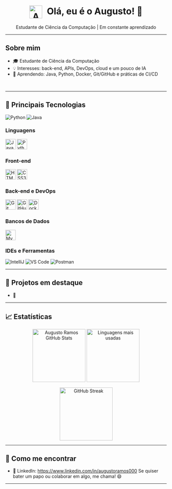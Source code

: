 <h1 align="center">
  <img src="https://media.tenor.com/rE2Z6xr84YoAAAAi/waving-hello.gif" width="40" alt="Acenando" style="vertical-align: middle; margin-right: 8px;">
  Olá, eu é o Augusto! 👋
</h1>

<p align="center">
  Estudante de Ciência da Computação | Em constante aprendizado
</p>

---

## Sobre mim

- 🎓 Estudante de Ciência da Computação
- 💡 Interesses: back-end, APIs, DevOps, cloud e um pouco de IA
- 🌱 Aprendendo: Java, Python, Docker, Git/GitHub e práticas de CI/CD

<br/>

---

## 🚀 Principais Tecnologias

<p>
  <img src="https://img.shields.io/badge/Python-3776AB?style=for-the-badge&logo=python&logoColor=white" alt="Python"/>
  <img src="https://img.shields.io/badge/Java-ED8B00?style=for-the-badge&logo=java&logoColor=white" alt="Java"/>
</p>

### Linguagens
<p>
  <img src="https://cdn.jsdelivr.net/gh/devicons/devicon/icons/java/java-original.svg" height="32" alt="Java"/>
  <img src="https://cdn.jsdelivr.net/gh/devicons/devicon/icons/python/python-original.svg" height="32" alt="Python"/>
</p>

### Front-end
<p>
  <img src="https://cdn.jsdelivr.net/gh/devicons/devicon/icons/html5/html5-original.svg" height="32" alt="HTML5"/>
  <img src="https://cdn.jsdelivr.net/gh/devicons/devicon/icons/css3/css3-original.svg" height="32" alt="CSS3"/>
</p>

### Back-end e DevOps
<p>
  <img src="https://cdn.jsdelivr.net/gh/devicons/devicon/icons/git/git-original.svg" height="32" alt="Git"/>
  <img src="https://cdn.jsdelivr.net/gh/devicons/devicon/icons/github/github-original.svg" height="32" alt="GitHub"/>
  <img src="https://cdn.jsdelivr.net/gh/devicons/devicon/icons/docker/docker-original.svg" height="32" alt="Docker"/>
</p>

### Bancos de Dados
<p>
  <img src="https://cdn.jsdelivr.net/gh/devicons/devicon/icons/mysql/mysql-original.svg" height="32" alt="MySQL"/>
</p>

### IDEs e Ferramentas
<p>
  <img src="https://img.shields.io/badge/IntelliJ-333333?style=flat&logo=intellij-idea&logoColor=white" alt="IntelliJ"/>
  <img src="https://img.shields.io/badge/VS%20Code-333333?style=flat&logo=visual-studio-code&logoColor=007ACC" alt="VS Code"/>
  <img src="https://img.shields.io/badge/Postman-333333?style=flat&logo=postman&logoColor=FF6C37" alt="Postman"/>
</p>

---

## 🧩 Projetos em destaque

- 🔗 


---

## 📈 Estatísticas

<p align="center">
  <!-- Substitua SEU_USUARIO_GITHUB pelo seu usuário do GitHub -->
  <img height="165" src="https://github-readme-stats.vercel.app/api?username=augustoramos000&show_icons=true&theme=default&hide_border=true&count_private=true&custom_title=Augusto%20Ramos%20GitHub%20Stats" alt="Augusto Ramos GitHub Stats" />
  <img height="165" src="https://github-readme-stats.vercel.app/api/top-langs/?username=augustoramos000&layout=compact&langs_count=8&theme=default&hide_border=true" alt="Linguagens mais usadas" />
</p>

<p align="center">
  <img height="165" src="https://streak-stats.demolab.com?user=augustoramos000&theme=default&hide_border=true" alt="GitHub Streak" />
</p>

---

## 💬 Como me encontrar

- 💼 LinkedIn: https://www.linkedin.com/in/augustoramos000
Se quiser bater um papo ou colaborar em algo, me chama! 😄

---
